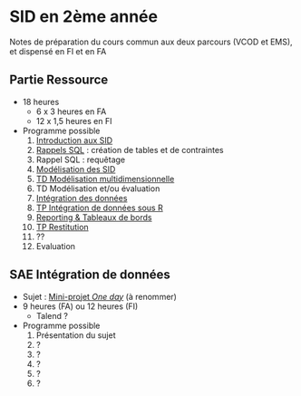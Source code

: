 # SID en 2ème année

Notes de préparation du cours commun aux deux parcours (VCOD et EMS), et dispensé en FI et en FA

## Partie Ressource

- 18 heures
    - 6 x 3 heures en FA
    - 12 x 1,5 heures en FI
- Programme possible
    1. [Introduction aux SID](https://docs.google.com/presentation/d/e/2PACX-1vR829kNlv-n9c9yq_VGKzxa5t8RFDL_3JODxOaMjjOn_Tz5oCHRFV1wgTzLd1FH8CQeD-37fdMmXlBv/pub?start=false&loop=false&delayms=3000)
    2. [Rappels SQL](tp1) : création de tables et de contraintes
    3. Rappel SQL : requêtage
    4. [Modélisation des SID](https://docs.google.com/presentation/d/e/2PACX-1vQ17imaWyGW2ala_e-F6maebia-i2LFRIiRnaGBp5zFUKSiU2qCL9UHhbd1yAcfVc0Dx4otDRWjUrm2/pub?start=false&loop=false&delayms=3000)
    5. [TD Modélisation multidimensionnelle](td1)
    6. TD Modélisation et/ou évaluation
    7. [Intégration des données](https://docs.google.com/presentation/d/e/2PACX-1vSvjB8XvSb5UaHnQKjZO5fHsAYCiaPC6BTgRoSjSvR6MzFiXMNBRsiXSJAaO2HeVZOyPTa65eoHyMrg/pub?start=false&loop=false&delayms=3000)
    8. [TP Intégration de données sous R](tp2)
    9. [Reporting & Tableaux de bords](https://docs.google.com/presentation/d/e/2PACX-1vTXlTT6OTubUDFxqIs-p6cQwfSjDfSekw5mfkeudQilQu7-RC4j4snZe1vUj2Rb1VY3kLztnyKHpTsY/pub?start=false&loop=false&delayms=3000)
    10. [TP Restitution](tp3)
    11. ??
    12. Evaluation

## SAE Intégration de données
    
- Sujet : [Mini-projet *One day*](mini-projet) (à renommer)
- 9 heures (FA) ou 12 heures (FI)
    - Talend ?
- Programme possible
    1. Présentation du sujet
    2. ?
    3. ?
    4. ?
    5. ?
    6. ?
    